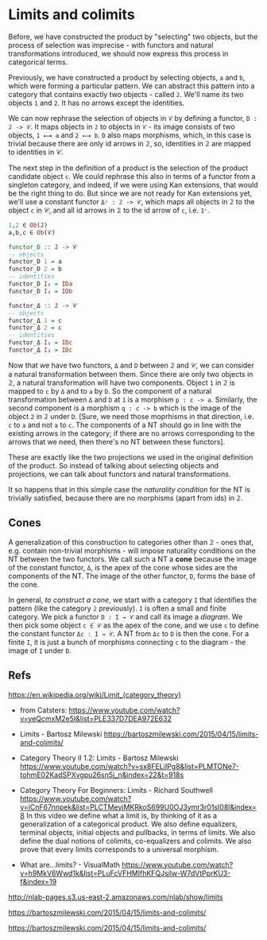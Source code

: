 # Limits and colimits




Before, we have constructed the product by "selecting" two objects, but the process of selection was imprecise - with functors and natural transformations introduced, we should now express this process in categorical terms.

Previously, we have constructed a product by selecting objects, `a` and `b`, which were forming a particular pattern. We can abstract this pattern into a category that contains exactly two objects - called `𝟚`. We'll name its two objects `1` and `2`. It has no arrows except the identities.

We can now rephrase the selection of objects in `𝒞` by defining a functor, 
`D : 𝟚 -> 𝒞`. It maps objects in `𝟚` to objects in `𝒞` - its image consists of two objects, `1 ⟼ a` and `2 ⟼ b`. `D` also maps morphisms, which, in this case is trivial because there are only id arrows in 𝟚, so, identities in 𝟚 are mapped to identities in 𝒞.

The next step in the definition of a product is the selection of the product candidate object `c`. We could rephrase this also in terms of a functor from a singleton category, and indeed, if we were using Kan extensions, that would be the right thing to do. But since we are not ready for Kan extensions yet, we'll use a constant functor `Δᶜ : 𝟚 -> 𝒞`, which maps all objects in 𝟚 to the object `c` in 𝒞, and all id arrows in 𝟚 to the id arrow of `c`, i.e. `1ᶜ`.

```hs
1,2 ∈ Ob(𝟚)
a,b,c ∈ Ob(𝒞)

functor_D :: 𝟚 -> 𝒞
-- objects
functor_D 1 = a
functor_D 2 = b
-- identities
functor_D I₁ = IDa
functor_D I₂ = IDb

functor_Δ :: 𝟚 -> 𝒞
-- objects
functor_Δ 1 = c
functor_Δ 2 = c
-- identities
functor_Δ I₁ = IDc
functor_Δ I₂ = IDc
```

Now that we have two functors, `Δ` and `D` between 𝟚 and 𝒞, we can consider a natural transformation between them. Since there are only two objects in 𝟚, a natural transformation will have two components. Object `1` in 𝟚 is mapped to `c` by `Δ` and to `a` by `D`. So the component of a natural transformation between `Δ` and `D` at `1` is a morphism `p : c -> a`. Similarly, the second component is a morphism `q : c -> b` which is the image of the object `2` in 𝟚 under `D`. [Sure, we need those moprhisms in that direction, i.e. `c` to `a` and not `a` to `c`. The components of a NT should go in line with the existing arrows in the category; if there are no arrows corresponding to the arrows that we need, then there's no NT between these functors].

These are exactly like the two projections we used in the original definition of the product. So instead of talking about selecting objects and projections, we can talk about functors and natural transformations.

It so happens that in this simple case the *naturality condition* for the NT is trivially satisfied, because there are no morphisms (apart from ids) in 𝟚.

## Cones

A generalization of this construction to categories other than 𝟚 - ones that, e.g. contain non-trivial morphisms - will impose naturality conditions on the NT between the two functors. We call such a NT a **cone** because the image of the constant functor, `Δ`, is the apex of the cone whose sides are the components of the NT. The image of the other functor, `D`, forms the base of the cone.

In general, *to construct a cone*, we start with a category `I` that identifies the pattern (like the category `𝟚` previously). `I` is often a small and finite category. We pick a functor `D : I → 𝒞` and call its image a *diagram*. We then pick some object `c ∈ 𝒞` as the apex of the cone, and we use `c` to define the constant functor `Δc : I → 𝒞`. A NT from `Δc` to `D` is then the cone. For a finite `I`, it is just a bunch of morphisms connecting `c` to the diagram - the image of `I` under `D`.


## Refs

https://en.wikipedia.org/wiki/Limit_(category_theory)

* from Catsters:
https://www.youtube.com/watch?v=yeQcmxM2e5I&list=PLE337D7DEA972E632

* Limits - Bartosz Milewski
https://bartoszmilewski.com/2015/04/15/limits-and-colimits/

* Category Theory II 1.2: Limits - Bartosz Milewski
https://www.youtube.com/watch?v=sx8FELiIPg8&list=PLMTONe7-tohmE02KadSPXvgpu26sn5j_n&index=22&t=918s

* Category Theory For Beginners: Limits - Richard Southwell
https://www.youtube.com/watch?v=iCnF67nnpek&list=PLCTMeyjMKRkoS699U0OJ3ymr3r01sI08l&index=8
In this video we define what a limit is, by thinking of it as a generalization of a categorical product. We also define equalizers, terminal objects, initial objects and pullbacks, in terms of limits. We also define the dual notions of colimits, co-equalizers and colimits. We also prove that every limits corresponds to a universal morphism.

* What are...limits? - VisualMath
https://www.youtube.com/watch?v=h9MkV6Wwd1k&list=PLuFcVFHMIfhKFQJsilw-W7dVtPprKU3-f&index=19

http://nlab-pages.s3.us-east-2.amazonaws.com/nlab/show/limits

https://bartoszmilewski.com/2015/04/15/limits-and-colimits/

https://bartoszmilewski.com/2015/04/15/limits-and-colimits/
